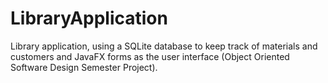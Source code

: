 # LibraryApplication

Library application, using a SQLite database to keep track of materials and customers and JavaFX forms as the user interface (Object Oriented Software Design Semester Project).
